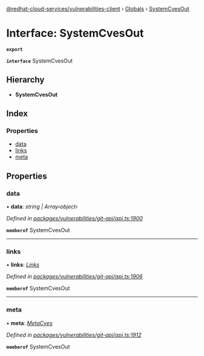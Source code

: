 [@redhat-cloud-services/vulnerabilities-client](../README.md) › [Globals](../globals.md) › [SystemCvesOut](systemcvesout.md)

# Interface: SystemCvesOut

**`export`** 

**`interface`** SystemCvesOut

## Hierarchy

* **SystemCvesOut**

## Index

### Properties

* [data](systemcvesout.md#data)
* [links](systemcvesout.md#links)
* [meta](systemcvesout.md#meta)

## Properties

###  data

• **data**: *string | Array‹object›*

*Defined in [packages/vulnerabilities/git-api/api.ts:1900](https://github.com/RedHatInsights/javascript-clients/blob/master/packages/vulnerabilities/git-api/api.ts#L1900)*

**`memberof`** SystemCvesOut

___

###  links

• **links**: *[Links](links.md)*

*Defined in [packages/vulnerabilities/git-api/api.ts:1906](https://github.com/RedHatInsights/javascript-clients/blob/master/packages/vulnerabilities/git-api/api.ts#L1906)*

**`memberof`** SystemCvesOut

___

###  meta

• **meta**: *[MetaCves](metacves.md)*

*Defined in [packages/vulnerabilities/git-api/api.ts:1912](https://github.com/RedHatInsights/javascript-clients/blob/master/packages/vulnerabilities/git-api/api.ts#L1912)*

**`memberof`** SystemCvesOut
